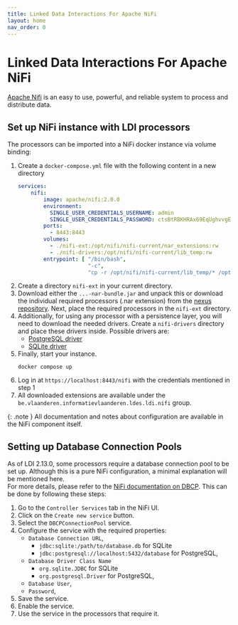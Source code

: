 ```yaml
---
title: Linked Data Interactions For Apache NiFi
layout: home
nav_order: 0
---
```


# Linked Data Interactions For Apache NiFi

[Apache Nifi] is an easy to use, powerful, and reliable system to process and distribute data.

## Set up NiFi instance with LDI processors

The processors can be imported into a NiFi docker instance via volume binding:

1. Create a `docker-compose.yml` file with the following content in a new directory
    ````yaml
    services:
        nifi:
            image: apache/nifi:2.0.0
            environment:
              SINGLE_USER_CREDENTIALS_USERNAME: admin
              SINGLE_USER_CREDENTIALS_PASSWORD: ctsBtRBKHRAx69EqUghvvgEvjnaLjFEB
            ports:
              - 8443:8443
            volumes:
              - ./nifi-ext:/opt/nifi/nifi-current/nar_extensions:rw
              - ./nifi-drivers:/opt/nifi/nifi-current/lib_temp:rw
            entrypoint: [ "/bin/bash",
                          "-c",
                          "cp -r /opt/nifi/nifi-current/lib_temp/* /opt/nifi/nifi-current/lib/ && exec /opt/nifi/scripts/start.sh" ]
    ````
2. Create a directory `nifi-ext` in your current directory.
3. Download either the `...-nar-bundle.jar` and unpack this or download the individual required processors (.nar extension) from the [nexus repository].
   Next, place the required processors in the `nifi-ext` directory.
4. Additionally, for using any processor with a persistence layer, you will need to download the needed drivers.
   Create a `nifi-drivers` directory and place these drivers inside.
   Possible drivers are:
    - [PostgreSQL driver](https://jdbc.postgresql.org/download)
   - [SQLite driver](https://mvnrepository.com/artifact/org.xerial/sqlite-jdbc)
5. Finally, start your instance.
    ````shell
    docker compose up
    ````
6. Log in at `https://localhost:8443/nifi` with the credentials mentioned in step 1
7. All downloaded extensions are available under the ``be.vlaanderen.informatievlaanderen.ldes.ldi.nifi`` group.

{: .note }
All documentation and notes about configuration are available in the NiFi component itself.

## Setting up Database Connection Pools

As of LDI 2.13.0, some processors require a database connection pool to be set up.
Although this is a pure NiFi configuration, a minimal explanation will be mentioned here. \
For more details, please refer to
the [NiFi documentation on DBCP](https://nifi.apache.org/components/org.apache.nifi.dbcp.DBCPConnectionPool/).
This can be done by following these steps:

1. Go to the `Controller Services` tab in the NiFi UI.
2. Click on the `Create new service` button.
3. Select the `DBCPConnectionPool` service.
4. Configure the service with the required properties:
   - `Database Connection URL`,
      - `jdbc:sqlite:/path/to/database.db` for SQLite
      - `jdbc:postgresql://localhost:5432/database` for PostgreSQL,
   - `Database Driver Class Name`
      - `org.sqlite.JDBC` for SQLite
      - `org.postgresql.Driver` for PostgreSQL,
   - `Database User`,
   - `Password`,
5. Save the service.
6. Enable the service.
7. Use the service in the processors that require it.

[Apache NiFi]: https://nifi.apache.org/
[nexus repository]: https://s01.oss.sonatype.org/#nexus-search;quick~be.vlaanderen.informatievlaanderen.ldes.ldi.nifi